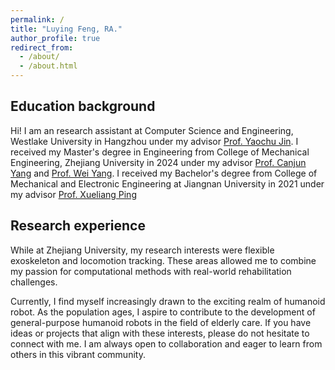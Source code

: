 ```yaml
---
permalink: /
title: "Luying Feng, RA."
author_profile: true
redirect_from: 
  - /about/
  - /about.html
---
```


## Education background
Hi! I am an research assistant at Computer Science and Engineering, Westlake University in Hangzhou under my advisor [Prof. Yaochu Jin](https://en.westlake.edu.cn/faculty/yaochu-jin.html). I received my Master's degree in Engineering from College of Mechanical Engineering, Zhejiang University in 2024 under my advisor [Prof. Canjun Yang](https://person.zju.edu.cn/ycj) and [Prof. Wei Yang](https://www.labxing.com/profile/121680). I received my Bachelor's degree from College of Mechanical and Electronic Engineering at Jiangnan University in 2021 under my advisor [Prof. Xueliang Ping](https://baike.baidu.com/item/%E5%B9%B3%E9%9B%AA%E8%89%AF/1915219)

## Research experience
While at Zhejiang University, my research interests were flexible exoskeleton and locomotion tracking. These areas allowed me to combine my passion for computational methods with real-world rehabilitation challenges.

Currently, I find myself increasingly drawn to the exciting realm of humanoid robot. As the population ages, I aspire to contribute to the development of general-purpose humanoid robots in the field of elderly care. If you have ideas or projects that align with these interests, please do not hesitate to connect with me. I am always open to collaboration and eager to learn from others in this vibrant community.

